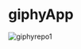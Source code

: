 # giphyApp
![giphyrepo1](https://user-images.githubusercontent.com/28810487/32112990-ddd84c06-bb0c-11e7-83fb-12a31e6bed3f.gif)
